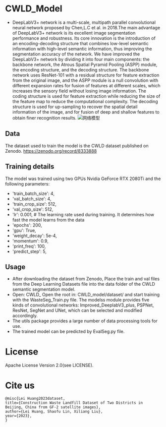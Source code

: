 # CWLD_Model
* DeepLabV3+ network is a multi-scale, multipath parallel convolutional neural network proposed by Chen,L.C et al. in 2018.The main advantage of DeepLabV3+ network is its excellent image segmentation performance and robustness. Its core innovation is the introduction of an encoding-decoding structure that combines low-level semantic information with high-level semantic information, thus improving the segmentation accuracy of the network. We have improved the DeepLabV3+ network by dividing it into four main components: the backbone network, the Atrous Spatial Pyramid Pooling (ASPP) module, the encoding structure, and the decoding structure. The backbone network uses ResNet-101 with a residual structure for feature extraction from the original image, and the ASPP module is a null convolution with different expansion rates for fusion of features at different scales, which increases the sensory field without losing image information. The coding structure is used for feature extraction while reducing the size of the feature map to reduce the computational complexity. The decoding structure is used for up-sampling to recover the spatial detail information of the image, and for fusion of deep and shallow features to obtain finer recognition results.
![网络模型](https://github.com/huangleinxidimejd/CWLD_Model/assets/42790126/228cbb85-ab7b-4330-a600-7dec89192857)

## Data
The dataset used to train the model is the CWLD dataset published on Zenodo.
https://zenodo.org/record/8333888

## Training details
The model was trained using two GPUs Nvidia GeForce RTX 2080Ti and the following parameters:  
   * 'train_batch_size': 4,  
   * 'val_batch_size': 4,  
   * 'train_crop_size': 512,  
   * 'val_crop_size': 512,  
   * 'lr': 0.001,  # The learning rate used during training. It determines how fast the model learns from the data  
   * 'epochs': 200,  
   * 'gpu': True,  
   * 'weight_decay': 5e-4,  
   * 'momentum': 0.9,  
   * 'print_freq': 100,  
   * 'predict_step': 5,  
## Usage
* After downloading the dataset from Zenodo, Place the train and val files from the Deep Learning Datasets file into the data folder of the CWLD semantic segmentation model.  
* Open: CWLD_ Open the root in: CWLD_model/dataset/ and start training with the WasteSeg_Train.py file. The modelss module provides five kinds of convolutional networks: Improved_DeeplabV3_plus, PSPNet, ResNet, SegNet and UNet, which can be selected and modified accordingly.  
* The utils package provides a large number of data processing tools for use.  
* The trained model can be predicted by EvalSeg.py file.
# License
Apache License Version 2.0(see LICENSE).

# Cite us
    @misc{Lei Huang2023dataset,
    title={Construction Waste Landfill Dataset of Two Districts in Beijing, China from GF-2 satellite images},
    author={Lei Huang, Shaofu Lin, Xiliang Liu},
    year={2023},
    }
